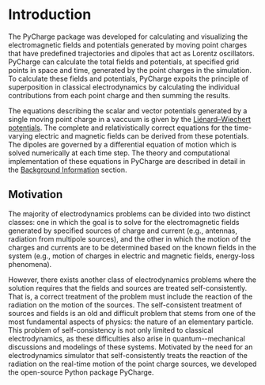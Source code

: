 # Introduction

The PyCharge package was developed for calculating and visualizing the electromagnetic fields and potentials generated by moving point charges that have predefined trajectories and dipoles that act as Lorentz oscillators. PyCharge can calculate the total fields and potentials, at specified grid points in space and time, generated by the point charges in the simulation. To calculate these fields and potentials, PyCharge expoits the principle of superposition in classical electrodynamics by calculating the individual contributions from each point charge and then summing the results.

The equations describing the scalar and vector potentials generated by a single moving point charge in a vaccuum is given by the [Liénard–Wiechert potentials](https://en.wikipedia.org/wiki/Li%C3%A9nard%E2%80%93Wiechert_potential). The complete and relativistically correct equations for the time-varying electric and magnetic fields can be derived from these potentials. The dipoles are governed by a differential equation of motion which is solved numerically at each time step. The theory and computational implementation of these equations in PyCharge are described in detail in the [Background Information](../background_information/point_charges.md) section.

## Motivation

The majority of electrodynamics problems can be divided into two distinct classes: one in which the goal is to solve for the electromagnetic fields generated by specified sources of charge and current (e.g., antennas, radiation from multipole sources), and the other in which the motion of the charges and currents are to be determined based on the known fields in the system (e.g., motion of charges in electric and magnetic fields, energy-loss phenomena).

However, there exists another class of electrodynamics problems where the solution requires that the fields and sources are treated self-consistently. That is, a correct treatment of the problem must include the reaction of the radiation on the motion of the sources. The self-consistent treatment of sources and fields is an old and difficult problem that stems from one of the most fundamental aspects of physics: the nature of an elementary particle. This problem of self-consistency is not only limited to classical electrodynamics, as these difficulties also arise in quantum--mechanical discussions and modelings of these systems. Motivated by the need for an electrodynamics simulator that self-consistently treats the reaction of the radiation on the real-time motion of the point charge sources, we developed the open-source Python package PyCharge.

[^1]: J. Jackson. _Classic Electrodynamics_. Chapter 17.1
